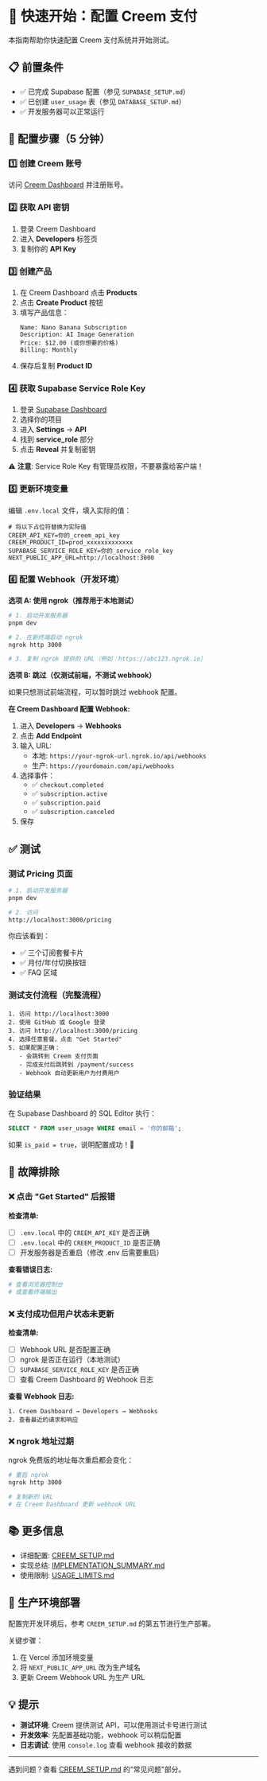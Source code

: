 # 🚀 快速开始：配置 Creem 支付

本指南帮助你快速配置 Creem 支付系统并开始测试。

## 📋 前置条件

- ✅ 已完成 Supabase 配置（参见 `SUPABASE_SETUP.md`）
- ✅ 已创建 `user_usage` 表（参见 `DATABASE_SETUP.md`）
- ✅ 开发服务器可以正常运行

## 🔧 配置步骤（5 分钟）

### 1️⃣ 创建 Creem 账号

访问 [Creem Dashboard](https://creem.io) 并注册账号。

### 2️⃣ 获取 API 密钥

1. 登录 Creem Dashboard
2. 进入 **Developers** 标签页
3. 复制你的 **API Key**

### 3️⃣ 创建产品

1. 在 Creem Dashboard 点击 **Products**
2. 点击 **Create Product** 按钮
3. 填写产品信息：
   ```
   Name: Nano Banana Subscription
   Description: AI Image Generation
   Price: $12.00 (或你想要的价格)
   Billing: Monthly
   ```
4. 保存后复制 **Product ID**

### 4️⃣ 获取 Supabase Service Role Key

1. 登录 [Supabase Dashboard](https://supabase.com/dashboard)
2. 选择你的项目
3. 进入 **Settings** → **API**
4. 找到 **service_role** 部分
5. 点击 **Reveal** 并复制密钥

⚠️ **注意**: Service Role Key 有管理员权限，不要暴露给客户端！

### 5️⃣ 更新环境变量

编辑 `.env.local` 文件，填入实际的值：

```env
# 将以下占位符替换为实际值
CREEM_API_KEY=你的_creem_api_key
CREEM_PRODUCT_ID=prod_xxxxxxxxxxxxx
SUPABASE_SERVICE_ROLE_KEY=你的_service_role_key
NEXT_PUBLIC_APP_URL=http://localhost:3000
```

### 6️⃣ 配置 Webhook（开发环境）

**选项 A: 使用 ngrok（推荐用于本地测试）**

```bash
# 1. 启动开发服务器
pnpm dev

# 2. 在新终端启动 ngrok
ngrok http 3000

# 3. 复制 ngrok 提供的 URL（例如：https://abc123.ngrok.io）
```

**选项 B: 跳过（仅测试前端，不测试 webhook）**

如果只想测试前端流程，可以暂时跳过 webhook 配置。

**在 Creem Dashboard 配置 Webhook:**

1. 进入 **Developers** → **Webhooks**
2. 点击 **Add Endpoint**
3. 输入 URL:
   - 本地: `https://your-ngrok-url.ngrok.io/api/webhooks`
   - 生产: `https://yourdomain.com/api/webhooks`
4. 选择事件：
   - ✅ `checkout.completed`
   - ✅ `subscription.active`
   - ✅ `subscription.paid`
   - ✅ `subscription.canceled`
5. 保存

## ✅ 测试

### 测试 Pricing 页面

```bash
# 1. 启动开发服务器
pnpm dev

# 2. 访问
http://localhost:3000/pricing
```

你应该看到：
- ✅ 三个订阅套餐卡片
- ✅ 月付/年付切换按钮
- ✅ FAQ 区域

### 测试支付流程（完整流程）

```
1. 访问 http://localhost:3000
2. 使用 GitHub 或 Google 登录
3. 访问 http://localhost:3000/pricing
4. 选择任意套餐，点击 "Get Started"
5. 如果配置正确：
   - 会跳转到 Creem 支付页面
   - 完成支付后跳转到 /payment/success
   - Webhook 自动更新用户为付费用户
```

### 验证结果

在 Supabase Dashboard 的 SQL Editor 执行：

```sql
SELECT * FROM user_usage WHERE email = '你的邮箱';
```

如果 `is_paid = true`，说明配置成功！🎉

## 🐛 故障排除

### ❌ 点击 "Get Started" 后报错

**检查清单:**
- [ ] `.env.local` 中的 `CREEM_API_KEY` 是否正确
- [ ] `.env.local` 中的 `CREEM_PRODUCT_ID` 是否正确
- [ ] 开发服务器是否重启（修改 .env 后需要重启）

**查看错误日志:**
```bash
# 查看浏览器控制台
# 或查看终端输出
```

### ❌ 支付成功但用户状态未更新

**检查清单:**
- [ ] Webhook URL 是否配置正确
- [ ] ngrok 是否正在运行（本地测试）
- [ ] `SUPABASE_SERVICE_ROLE_KEY` 是否正确
- [ ] 查看 Creem Dashboard 的 Webhook 日志

**查看 Webhook 日志:**
```
1. Creem Dashboard → Developers → Webhooks
2. 查看最近的请求和响应
```

### ❌ ngrok 地址过期

ngrok 免费版的地址每次重启都会变化：

```bash
# 重启 ngrok
ngrok http 3000

# 复制新的 URL
# 在 Creem Dashboard 更新 webhook URL
```

## 📚 更多信息

- 详细配置: [CREEM_SETUP.md](./CREEM_SETUP.md)
- 实现总结: [IMPLEMENTATION_SUMMARY.md](./IMPLEMENTATION_SUMMARY.md)
- 使用限制: [USAGE_LIMITS.md](./USAGE_LIMITS.md)

## 🎯 生产环境部署

配置完开发环境后，参考 `CREEM_SETUP.md` 的第五节进行生产部署。

关键步骤：
1. 在 Vercel 添加环境变量
2. 将 `NEXT_PUBLIC_APP_URL` 改为生产域名
3. 更新 Creem Webhook URL 为生产 URL

## 💡 提示

- **测试环境**: Creem 提供测试 API，可以使用测试卡号进行测试
- **开发效率**: 先配置基础功能，webhook 可以稍后配置
- **日志调试**: 使用 `console.log` 查看 webhook 接收的数据

---

遇到问题？查看 [CREEM_SETUP.md](./CREEM_SETUP.md) 的"常见问题"部分。
